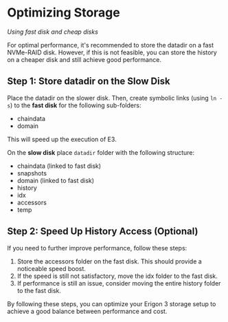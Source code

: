 # Optimizing Storage
*Using fast disk and cheap disks*

For optimal performance, it's recommended to store the datadir on a fast NVMe-RAID disk. However, if this is not feasible, you can store the history on a cheaper disk and still achieve good performance.

## Step 1: Store datadir on the Slow Disk

Place the datadir on the slower disk. Then, create symbolic links (using `ln -s`) to the **fast disk** for the following sub-folders:

- chaindata
- domain

This will speed up the execution of E3.

On the **slow disk** place `datadir` folder with the following structure:
 - chaindata (linked to fast disk)
 - snapshots
 - domain (linked to fast disk)
 - history
 - idx
 - accessors
 - temp


## Step 2: Speed Up History Access (Optional)

If you need to further improve performance, follow these steps:

1. Store the accessors folder on the fast disk. This should provide a noticeable speed boost.
2. If the speed is still not satisfactory, move the idx folder to the fast disk.
3. If performance is still an issue, consider moving the entire history folder to the fast disk.

By following these steps, you can optimize your Erigon 3 storage setup to achieve a good balance between performance and cost.